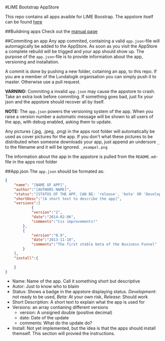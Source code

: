 #LIME Bootstrap AppStore

This repo contains all apps avaible for LIME Boostrap. The appstore itself can be found [here](http://limebootstrap.lundalogik.com/web/appstore/index.html)

##Buildning apps
Check out the [manual page](http://limebootstrap.lundalogik.com/web/manual/buildingApps/)

##Commiting an app
Any app commited, containing a valid `app.json`-file will automagically be added to the AppStore. As soon as you visit the AppStore a complete rebuild will be trigged and your app should show up. The purpose of the `app.json`-file is to provide information about the app, versioning and installation. 

A commit is done by pushing a new folder, cotaining an app, to this repo. If you are a member of the Lundalogik organisation you can simply push it to master. Otherwise use a pull request.

__VARNING:__ Commiting a invalid `app.json` may cause the appstore to crash. Take an extra look before commiting. If something goes bad, just fix your json and the appstore should recover all by itself. 

__NOTE:__ The `app.json` powers the versioning system of the app. When you raise a version number a automatic message will be shown to all users of the app, with debug enabled, asking them to update. 

Any pictures (.jpg, .jpeg, .png) in the apps root folder will automatically be used as cover pictures for the app. If you don't what these pictures to be distributed when someone downloads your app, just append an undersore `_` to the filename and it will be ignored. `_exampel.png` 

The information about the app in the appstore is pulled from the `README.md`-file in the apps root folder

##App.json
The `app.json` should be formated as:

```JSON
{
	"name": "[NAME OF APP]",
	"author":"[AUTHORS NAME]",
	"status":"[STATUS OF THE APP, CAN BE: 'release', 'beta' OR 'Development']",
	"shortDesc":"[A short text to describe the app]",
	"versions":[
			{
			"version":"1",
			"date":"2014-02-06",
			"comments":"Css improvements!"
		},
		{
			"version":"0.9",
			"date":"2013-11-18",
			"comments":"The first stable beta of the Business Funnel"
		}
	],
	"install":{
		
	}
}

````

- Name: Name of the app. Call it something short but descriptive
- Autor: Just to know who to blaim
- Status: Shows a badge in the appstore displaying status. 
	*Development*: not ready to be used, *Beta*: At your own risk, *Release*: Should work
- Short Description: A short text to explain what the app is used for
- Versions: an array contianing different versions
  - version: A unsigned double (positive decimal)
  - date: Date of the update
  - comments: What do the update do?
- Install: Not yet implemented, but the idea is that the apps should install themself. This section will provied the instructions.

